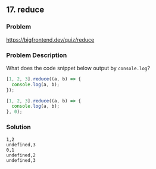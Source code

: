 ## 17. reduce

### Problem

https://bigfrontend.dev/quiz/reduce

### Problem Description

What does the code snippet below output by `console.log`?

```js
[1, 2, 3].reduce((a, b) => {
  console.log(a, b);
});

[1, 2, 3].reduce((a, b) => {
  console.log(a, b);
}, 0);
```

### Solution

```
1,2
undefined,3
0,1
undefined,2
undefined,3
```
